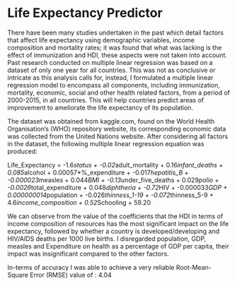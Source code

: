 # Life Expectancy Predictor

There have been many studies undertaken in the past which detail factors that affect life expectancy using demographic variables, income composition and mortality rates; it was found that what was lacking is the effect of immunization and HDI, these aspects were not taken into account. Past research conducted on multiple linear regression was based on a dataset of only one year for all countries. This was not as conclusive or intricate as this analysis calls for, instead, I formulated a multiple linear regression model to encompass all components, including immunization, mortality, economic, social and other health related factors, from a period of 2000-2015, in all countries. This will help countries predict areas of improvement to ameliorate the life expectancy of its population.

The dataset was obtained from kaggle.com, found on the World Health Organisation’s (WHO) repository website, its corresponding economic data was collected from the United Nations website. After considering all factors in the dataset, the following multiple linear regression equation was produced:

Life_Expectancy = -1.6*status + -0.02*adult_mortality + 0.16*infant_deaths + 0.085*alcohol + 0.00057*%_expenditure + -0.017*hepatitis_B + -0.000023*measles + 0.044*BMI + -0.13*under_five_deaths + 0.029*polio + -0.0026*total_expenditure + 0.048*diphtheria + -0.72*HIV + -0.000033*GDP + 0.000000014*population + -0.026*thinness_1-19 + -0.072*thinness_5-9 + 4.6*income_composition + 0.52*Schooling + 59.20

We can observe from the value of the coefficients that the HDI in terms of income composition of resources has the most significant impact on the life expectancy, followed by whether a country is developed/developing and HIV/AIDS deaths per 1000 live births. I disregarded population, GDP, measles and Expenditure on health as a percentage of GDP per capita, their impact was insignificant compared to the other factors.

In-terms of accuracy I was able to achieve a very reliable Root-Mean-Square Error (RMSE) value of : 4.04
